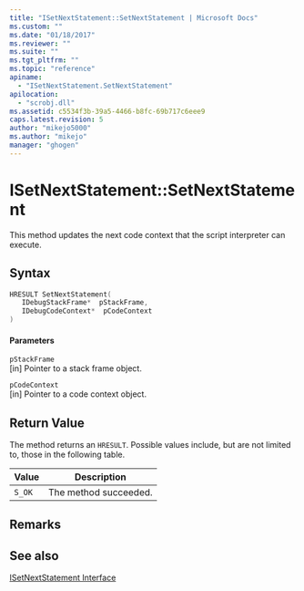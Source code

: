 ```yaml
---
title: "ISetNextStatement::SetNextStatement | Microsoft Docs"
ms.custom: ""
ms.date: "01/18/2017"
ms.reviewer: ""
ms.suite: ""
ms.tgt_pltfrm: ""
ms.topic: "reference"
apiname: 
  - "ISetNextStatement.SetNextStatement"
apilocation: 
  - "scrobj.dll"
ms.assetid: c5534f3b-39a5-4466-b8fc-69b717c6eee9
caps.latest.revision: 5
author: "mikejo5000"
ms.author: "mikejo"
manager: "ghogen"
---
```

# ISetNextStatement::SetNextStatement
This method updates the next code context that the script interpreter can execute.  
  
## Syntax  
  
```cpp
HRESULT SetNextStatement(  
   IDebugStackFrame*  pStackFrame,  
   IDebugCodeContext*  pCodeContext  
)  
```  
  
#### Parameters  
 `pStackFrame`  
 [in] Pointer to a stack frame object.  
  
 `pCodeContext`  
 [in] Pointer to a code context object.  
  
## Return Value  
 The method returns an `HRESULT`. Possible values include, but are not limited to, those in the following table.  
  
|Value|Description|  
|-----------|-----------------|  
|`S_OK`|The method succeeded.|  
  
## Remarks  
  
## See also  
 [ISetNextStatement Interface](../../winscript/reference/isetnextstatement-interface.md)